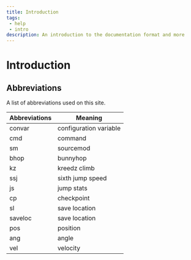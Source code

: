 ```yaml
---
title: Introduction
tags: 
 - help
 - intro
description: An introduction to the documentation format and more
---
```


# Introduction

## Abbreviations

A list of abbreviations used on this site.

| Abbreviations | Meaning                |
| ------------- | ---------------------- |
| convar        | configuration variable |
| cmd           | command                |
| sm            | sourcemod              |
| bhop          | bunnyhop               |
| kz            | kreedz climb           |
| ssj           | sixth jump speed       |
| js            | jump stats             |
| cp            | checkpoint             |
| sl            | save location          |
| saveloc       | save location          |
| pos           | position               |
| ang           | angle                  |
| vel           | velocity               |
